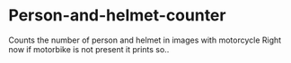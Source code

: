 # Person-and-helmet-counter
Counts the number of person and helmet in images with motorcycle
Right now if motorbike is not present it prints so..
